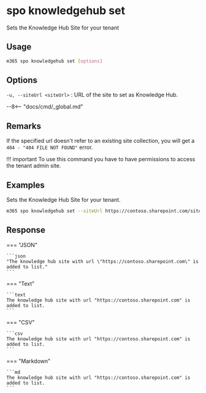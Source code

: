 # spo knowledgehub set

Sets the Knowledge Hub Site for your tenant

## Usage

```sh
m365 spo knowledgehub set [options]
```

## Options

`-u, --siteUrl <siteUrl>`
: URL of the site to set as Knowledge Hub.

--8<-- "docs/cmd/_global.md"

## Remarks

If the specified url doesn't refer to an existing site collection, you will get a `404 - "404 FILE NOT FOUND"` error.

!!! important
    To use this command you have to have permissions to access the tenant admin site.
    
## Examples

Sets the Knowledge Hub Site for your tenant.

```sh
m365 spo knowledgehub set --siteUrl https://contoso.sharepoint.com/sites/knowledgesite
```

## Response

=== "JSON"

    ```json
    "The knowledge hub site with url \"https://contoso.sharepoint.com\" is added to list."
    ```

=== "Text"

    ```text
    The knowledge hub site with url "https://contoso.sharepoint.com" is added to list.
    ```

=== "CSV"

    ```csv
    The knowledge hub site with url "https://contoso.sharepoint.com" is added to list.
    ```

=== "Markdown"

    ```md
    The knowledge hub site with url "https://contoso.sharepoint.com" is added to list.
    ```

